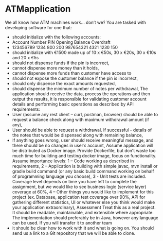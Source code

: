 # ATMapplication 
We all know how ATM machines work… don’t we? You are tasked with developing software for one that: 
- should initialize with the following accounts: 
- Account Number PIN Opening Balance Overdraft 
- 123456789 1234 800 200 987654321 4321 1230 150 
- should initialize with €1500 made up of 10 x €50s, 30 x €20s, 30 x €10s and 20 x €5s 
- should not dispense funds if the pin is incorrect, 
- cannot dispense more money than it holds, 
- cannot dispense more funds than customer have access to 
- should not expose the customer balance if the pin is incorrect, 
- should only dispense the exact amounts requested, 
- should dispense the minimum number of notes per withdrawal, The application should receive the data, process the operations and then output the results, it is responsible for validating customer account details and performing basic operations as described by API requirements: 
- User (assume any rest client – curl, postman, browser) should be able to request a balance check along with maximum withdrawal amount (if any), 
- User should be able to request a withdrawal. If successful - details of the notes that would be dispensed along with remaining balance, 
- If anything goes wrong, user should receive meaningful message, and there should be no changes in user’s account,  Assume application will be distributed as Docker image. Provide Dockerfile, but don’t waste too much time for building and testing docker image, focus on functionality. Assume importance levels: 
1 – Code working as described in requirements, 
2 – Application is building with simple javac, mvn install or gradle build command (or any basic build command working on behalf of programming language you choose), 
3 - Unit tests are included. Coverage level depends on time you have left to complete the assignment, but we would like to see business logic (service layer) coverage at 60%, 
4 – Other things you would like to implement for this project (ex. Database, application test coverage over 90%, API for gathering different statistics, UI or whatever else you think would make your application extraordinary),  Assessment  Treat this as a real project. It should be readable, maintainable, and extensible where appropriate. The implementation should preferably be in Java, however any language can be used. If you will transfer it to another team 
- it should be clear how to work with it and what is going on. You should send us a link to a Git repository that we will be able to clone.
